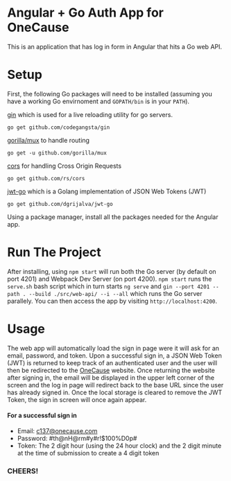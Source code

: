 # Angular + Go Auth App for OneCause
This is an application that has log in form in Angular that hits a Go web API.

# Setup
First, the following Go packages will need to be installed (assuming you have a working Go envirnoment and `GOPATH/bin` is in your `PATH`).

[gin](https://github.com/codegangsta/gin) which is used for a live reloading utility for go servers.
```
go get github.com/codegangsta/gin
```

[gorilla/mux](https://github.com/gorilla/mux) to handle routing
```
go get -u github.com/gorilla/mux
```

[cors](https://github.com/rs/cors) for handling Cross Origin Requests
```
go get github.com/rs/cors
```

[jwt-go](https://github.com/dgrijalva/jwt-go) which is a Golang implementation of JSON Web Tokens (JWT)
```
go get github.com/dgrijalva/jwt-go
```

Using a package manager, install all the packages needed for the Angular app.

# Run The Project
After installing, using `npm start` will run both the Go server (by default on port 4201) and Webpack Dev Server (on port 4200). `npm start` runs the `serve.sh` bash script which in turn starts `ng serve` and `gin --port 4201 --path . --build ./src/web-api/ --i --all` which runs the Go server parallely. You can then access the app by visiting `http://localhost:4200`.

# Usage
The web app will automatically load the sign in page were it will ask for an email, password, and token. Upon a successful sign in, a JSON Web Token (JWT) is returned to keep track of an authenticated user and the user will then be redirected to the [OneCause](https://www.onecause.com) website. Once returning the website after signing in, the email will be displayed in the upper left corner of the screen and the log in page will redirect back to the base URL since the user has already signed in. Once the local storage is cleared to remove the JWT Token, the sign in screen will once again appear.

#### For a successful sign in
* Email: c137@onecause.com
* Password: #th@nH@rm#y#r!$100%D0p#
* Token: The 2 digit hour (using the 24 hour clock) and the 2 digit minute at the time of submission to create a 4 digit token

### CHEERS!
